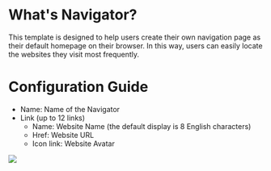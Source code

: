 # What's Navigator?

This template is designed to help users create their own navigation page as their default homepage on their browser. In this way, users can easily locate the websites they visit most frequently.

# Configuration Guide

- Name: Name of the Navigator 
- Link (up to 12 links)
  - Name: Website Name (the default display is 8 English characters)
  - Href: Website URL
  - Icon link: Website Avatar

[![](https://markdown.4everland.store/1280X1280.png)](https://markdown.4everland.store/1280X1280.png)